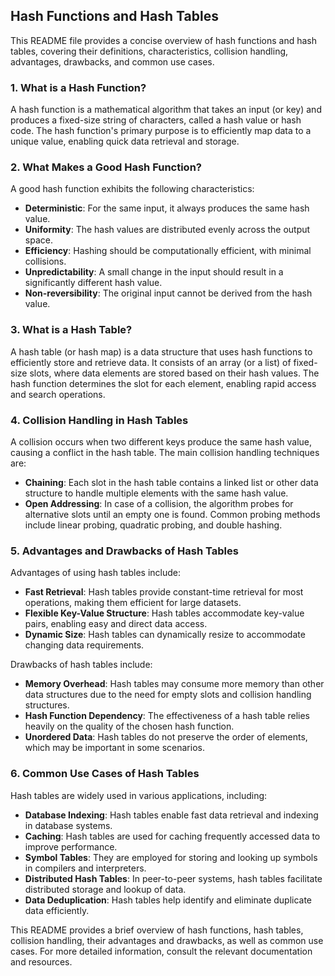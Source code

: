 ## Hash Functions and Hash Tables

This README file provides a concise overview of hash functions and hash tables, covering their definitions, characteristics, collision handling, advantages, drawbacks, and common use cases.

### 1. What is a Hash Function?

A hash function is a mathematical algorithm that takes an input (or key) and produces a fixed-size string of characters, called a hash value or hash code. The hash function's primary purpose is to efficiently map data to a unique value, enabling quick data retrieval and storage.

### 2. What Makes a Good Hash Function?

A good hash function exhibits the following characteristics:

- **Deterministic**: For the same input, it always produces the same hash value.
- **Uniformity**: The hash values are distributed evenly across the output space.
- **Efficiency**: Hashing should be computationally efficient, with minimal collisions.
- **Unpredictability**: A small change in the input should result in a significantly different hash value.
- **Non-reversibility**: The original input cannot be derived from the hash value.

### 3. What is a Hash Table?

A hash table (or hash map) is a data structure that uses hash functions to efficiently store and retrieve data. It consists of an array (or a list) of fixed-size slots, where data elements are stored based on their hash values. The hash function determines the slot for each element, enabling rapid access and search operations.

### 4. Collision Handling in Hash Tables

A collision occurs when two different keys produce the same hash value, causing a conflict in the hash table. The main collision handling techniques are:

- **Chaining**: Each slot in the hash table contains a linked list or other data structure to handle multiple elements with the same hash value.
- **Open Addressing**: In case of a collision, the algorithm probes for alternative slots until an empty one is found. Common probing methods include linear probing, quadratic probing, and double hashing.

### 5. Advantages and Drawbacks of Hash Tables

Advantages of using hash tables include:

- **Fast Retrieval**: Hash tables provide constant-time retrieval for most operations, making them efficient for large datasets.
- **Flexible Key-Value Structure**: Hash tables accommodate key-value pairs, enabling easy and direct data access.
- **Dynamic Size**: Hash tables can dynamically resize to accommodate changing data requirements.

Drawbacks of hash tables include:

- **Memory Overhead**: Hash tables may consume more memory than other data structures due to the need for empty slots and collision handling structures.
- **Hash Function Dependency**: The effectiveness of a hash table relies heavily on the quality of the chosen hash function.
- **Unordered Data**: Hash tables do not preserve the order of elements, which may be important in some scenarios.

### 6. Common Use Cases of Hash Tables

Hash tables are widely used in various applications, including:

- **Database Indexing**: Hash tables enable fast data retrieval and indexing in database systems.
- **Caching**: Hash tables are used for caching frequently accessed data to improve performance.
- **Symbol Tables**: They are employed for storing and looking up symbols in compilers and interpreters.
- **Distributed Hash Tables**: In peer-to-peer systems, hash tables facilitate distributed storage and lookup of data.
- **Data Deduplication**: Hash tables help identify and eliminate duplicate data efficiently.

This README provides a brief overview of hash functions, hash tables, collision handling, their advantages and drawbacks, as well as common use cases. For more detailed information, consult the relevant documentation and resources.
